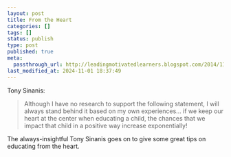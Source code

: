 ```yaml
---
layout: post
title: From the Heart
categories: []
tags: []
status: publish
type: post
published: true
meta:
  passthrough_url: http://leadingmotivatedlearners.blogspot.com/2014/11/educate-with-heart.html?m=1
last_modified_at: 2024-11-01 18:37:49
---
```


Tony Sinanis:


>Although I have no research to support the following statement, I will always stand behind it based on my own experiences... if we keep our heart at the center when educating a child, the chances that we impact that child in a positive way increase exponentially!



The always-insightful Tony Sinanis goes on to give some great tips on educating from the heart.

